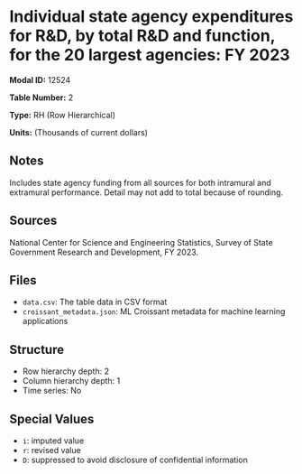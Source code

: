 # Individual state agency expenditures for R&D, by total R&D and function, for the 20 largest agencies: FY 2023

**Modal ID:** 12524

**Table Number:** 2

**Type:** RH (Row Hierarchical)

**Units:** (Thousands of current dollars)

## Notes

Includes state agency funding from all sources for both intramural and extramural performance. Detail may not add to total because of rounding.

## Sources

National Center for Science and Engineering Statistics, Survey of State Government Research and Development, FY 2023.

## Files

- `data.csv`: The table data in CSV format
- `croissant_metadata.json`: ML Croissant metadata for machine learning applications

## Structure

- Row hierarchy depth: 2
- Column hierarchy depth: 1
- Time series: No

## Special Values

- `i`: imputed value
- `r`: revised value
- `D`: suppressed to avoid disclosure of confidential information
